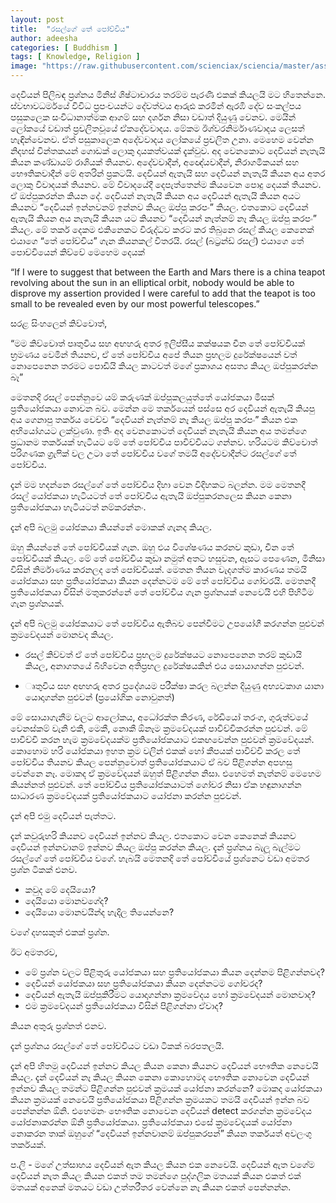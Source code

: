 ```yaml
---
layout: post
title:  "රසල්ගේ තේ පෝච්චිය"
author: adeesha
categories: [ Buddhism ]
tags: [ Knowledge, Religion ]
image: "https://raw.githubusercontent.com/scienciax/sciencia/master/assets/images/posts/ajp/cov/teapot.jpg"
---
```


දෙවියන් පිලිබඳ ප්‍රශ්නය මිනිස් ශිෂ්ටාචාරය තරම්ම පැරණි එකක් කියලයි මට හිතෙන්නෙ. ස්වභාවධර්මයේ විවිධ ප්‍රපංචයන්ට දේවත්වය ආරුඪ කරමින් ඇරඹි දේව සංකල්පය පසුකලෙක සංවිධානාත්මක ආගම් සහ දර්ශන නිසා වඩාත් දියුණු වෙනව. මෙයින් ලෝකයේ වඩාත් ප්‍රචලිතවූයේ ඒකදේවවාදය. මේකම ඊශ්වරනිර්මාණවාදය ලෙසත් හැඳින්වෙනව. ඒත් පසුකාලෙක අදේවවාදය ලෝකයේ ප්‍රචලිත උනා. මෙහෙම වෙන්න නිදහස් චින්තකයන් ගොඩක් ලොකු දායකත්වයක් දැක්වුව. අද වෙනකොට දෙවියන් නැතැයි කියන කණ්ඩායම් රාශියක් තියනව. අදේවවාදීන්, අඥේයවාදීන්, නිරාගමිකයන් සහ භෞතිකවාදීන් මේ අතරින් ප්‍රකටයි. දෙවියන් ඇතැයි සහ දෙවියන් නැතැයි කියන අය අතර ලොකු විවාදයක් තියනව. මේ විවාදයේදී දෙපැත්තෙන්ම කියවෙන පොදු දෙයක් තියනව. ඒ ඔප්පුකරන්න කියන දේ. දෙවියන් නැතැයි කියන අය දෙවියන් ඇතැයි කියන අයට කියනව “දෙවියන් ඉන්නවනම් ඉන්නව කියල ඔප්පු කරපං” කියල. එතකොට දෙවියන් ඇතැයි කියන අය නැතැයි කියන යට කියනව “දෙවියන් නැත්නම් නෑ කියල ඔප්පු කරපං” කියල. මේ තර්ක දෙකම එකිනෙකට විරුද්ධව කරට කර තිබුනෙ රසල් කියල කෙනෙක් එයාගෙ “තේ පෝච්චිය” ගැන කියනකල් විතරයි. රසල් (බට්‍රන්ඩ් රසල්) එයාගෙ තේ පොච්චියෙන් කිව්වේ මෙහෙම දෙයක්

“If I were to suggest that between the Earth and Mars there is a china teapot revolving about the sun in an elliptical orbit, nobody would be able to disprove my assertion provided I were careful to add that the teapot is too small to be revealed even by our most powerful telescopes.”

සරළ සිංහලෙන් කිව්වොත්,

“මම කිව්වොත් පෘතුවිය සහ අඟහරු අතර ඉලිප්සීය කක්ෂයක චීන තේ පෝච්චියක් භ්‍රමණය වෙමින් තියනව, ඒ තේ පෝච්චිය අපේ තියන ප්‍රභලම දුරේක්ෂයෙන් වත් නොපෙනෙන තරමට පොඩියි කියල කාටවත් මගේ ප්‍රකාශය අසත්‍ය කියල ඔප්පුකරන්න බෑ”

මෙතනදි රසල් පෙන්නුවෙ යම් කරුණක් ඔප්පුකලයුත්තේ යෝජකයා මිසක් ප්‍රතියෝජකයා නොවන බව. මෙන්න මෙ තර්කයෙන් පස්සෙ අර දෙවියන් ඇතැයි කියපු අය ගෙනාපු තර්කය වෙච්ච “දෙවියන් නැත්නම් නෑ කියල ඔප්පු කරපං” කියන එක අභියෝගයට ලක්වුණා. ඉතිං අද වෙනකොටත් දෙවියන් නැතැයි කියන අය තමන්ගෙ ප්‍රධානම තර්කයක් හැටියට මේ තේ පෝච්චිය පාවිච්චියට ගන්නව. හරියටම කිව්වොත් පරිගණක ග්‍රැෆික් වල උටා තේ පෝච්චිය වගේ තමයි අදේවවාදීන්ට රසල්ගේ තේ පෝච්චිය.

දැන් මම හදන්නෙ රසල්ගේ තේ පෝච්චිය දිහා වෙන විදිහකට බලන්න. මම මෙතනදී රසල් යෝජකයා හැටියටත් තේ පෝච්චිය ඇතැයි ඔප්පුකරනලෙස කියන කෙනා ප්‍රතියෝජකයා හැටියටත් නම්කරන්නං.

දැන් අපි බලමු යෝජකයා කියන්නේ මොකක් ගැනද කියල.

ඔහු කියන්නේ තේ පෝච්චියක් ගැන. ඔහු එය විශේෂණය කරනව කුඩා, චීන තේ පෝච්චියක් කියල. මේ තේ පෝච්චිය කුඩා නමුත් අතට හසුවන, ඇසට පෙණෙන, මිනිසා විසින් නිර්මාණය කරනලද තේ පෝච්චියක්. මෙතන තියන වැදගත්ම කාරණය තමයි යෝජකයා සහ ප්‍රතියෝජකයා කියන දෙන්නටම මේ තේ පෝච්චිය ගෝචරයි. මෙතනදී ප්‍රතියෝජකයා විසින් මතුකරන්නේ තේ පෝච්චිය ගැන ප්‍රශ්නයක් නෙවෙයි එහි පිහිටීම ගැන ප්‍රශ්නයක්.

දැන් අපි බලමු යෝජකයාට තේ පෝච්චිය ඇතිබව පෙන්වීමට උපයෝගී කරගන්න පුළුවන් ක්‍රමවේදයන් මොනවද කියල.

- රසල් කිව්වත් ඒ තේ පෝච්චිය ප්‍රභලම දුරේක්ෂයට නොපෙනෙන තරම් කුඩායි කියල, අනාගතයේ බිහිවෙන අතිප්‍රභල දුරේක්ෂයකින් එය සොයාගන්න පුළුවන්.

- ෘතුවිය සහ අඟහරු අතර ප්‍රදේශයම පරීක්ෂා කරල බලන්න දියුණු අභ්‍යවකාශ යානා යොදාගන්න පුළුවන් (ප්‍රයෝගික නොවුනත්)

මේ සොයාගැනීම වලට ආලෝකය, අධෝරක්ත කිරණ, රේඩියෝ තරංග, ගුරුත්වයේ වෙනස්කම් වැනි එකී, මෙකී, නොකී ඕනෑම ක්‍රමවේදයක් පාවිච්චිකරන්න පුළුවන්. මේ පාවිච්චි කරන හැම ක්‍රමවේදයක්ම ප්‍රතියෝජකයාට එකඟවෙන්න පුළුවන් ක්‍රමවේදයන්. කොහොම හරි යෝජකයා ඉහත ක්‍රම වලින් එකක් හෝ කීපයක් පාවිච්චි කරල තේ පෝච්චිය තියනව කියල පෙන්නුවොත් ප්‍රතියෝජකයාට ඒ බව පිළිගන්න අපහසු වෙන්නෙ නෑ. මොකද ඒ ක්‍රමවේදයන් ඔහුත් පිළිගන්න නිසා. එහෙමත් නැත්නම් මෙහෙම කියන්නත් පුළුවන්. තේ පෝච්චිය ප්‍රතියෝජකයාටත් ගෝචර නිසා ඒක හඳුනාගන්න සාධාරණ ක්‍රමවේදයක් ප්‍රතියෝජකයාට යෝජනා කරන්න පුළුවන්.

දැන් අපි එමු දෙවියන් පැත්තට.

දැන් කවුරුහරි කියනව දෙවියන් ඉන්නව කියල. එතකොට වෙන කෙනෙක් කියනව දෙවියන් ඉන්නවානම් ඉන්නව කියල ඔප්පු කරන්න කියල. දැන් ප්‍රශ්නය බැලූ බැල්මට රසල්ගේ තේ පෝච්චිය වගේ. හැබයි මෙතනදි තේ පෝච්චියේ ප්‍රශ්නෙට වඩා අමතර ප්‍රශ්න ටිකක් එනව.

- කවුද මේ දෙයියො?
- දෙයියො මොනවගේද?
- දෙයියො මොනවයින්ද හැදිල තියෙන්නෙ?

වගේ දහසකුත් එකක් ප්‍රශ්න.

ඊට අමතරව,

- මේ ප්‍රශ්න වලට පිළිතුරු යෝජකයා සහ ප්‍රතියෝජකයා කියන දෙන්නම පිළිගන්නවද?
- දෙවියන් යෝජකයා සහ ප්‍රතියෝජකයා කියන දෙන්නටම ගෝචරද?
- දෙවියන් ඇතැයි ඔප්පුකිරීමට යොදාගන්නා ක්‍රමවේදය හෝ ක්‍රමවේදයන් මොනවාද?
- එම ක්‍රමවේදයන් ප්‍රතියෝජකයා විසින් පිළිගන්නා ඒවාද?

කියන අතුරු ප්‍රශ්නත් එනව.

දැන් ප්‍රශ්නය රසල්ගේ තේ පෝච්චියට වඩා ටිකක් බරපතලයි.

දැන් අපි හිතමු දෙවියන් ඉන්නව කියල කියන කෙනා කියනව දෙවියන් භෞතික නෙවෙයි කියල. දැන් දෙවියන් නෑ කියල කියන කෙනා කොහොමද භෞතික නොවෙන දෙවියන් ඉන්නව කියල තමන්ට පිළිගන්න පුළුවන් ක්‍රමයක් යෝජනා කරන්නෙ? මොකද යෝජකයා කියන ක්‍රමයක් නෙවෙයි ප්‍රතියෝජකයා පිළිගන්න ක්‍රමයකට තමයි දෙවියන් ඉන්න බව පෙන්නන්න ඕනි. එහෙමනං භෞතික නොවෙන දෙවියන් detect කරගන්න ක්‍රමවේදය යෝජනාකරන්න ඕනි ප්‍රතියෝජකයා. ප්‍රතියෝජකයා එසේ ක්‍රමවේදයක් යෝජනා නොකරන තාක් ඔහුගේ “දෙවියන් ඉන්නවානම් ඔප්පුකරපන්” කියන තර්කයත් අවලංගු තර්කයක්.

ප.ලි - මගේ උත්සාහය දෙවියන් ඇත කියල කියන එක නෙවෙයි. දෙවියන් ඇත වගේම දෙවියන් නැත කියල කියන එකත් තම තමන්ගෙ පුද්ගලික මතයක් කියන එකත් එක් මතයක් අනෙක් මතයට වඩා උත්තරීතර වෙන්නෙ නෑ කියන එකත් පෙන්නන්න.